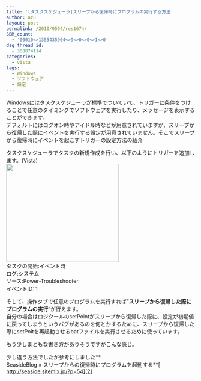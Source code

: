 ```yaml
---
title: '[タスクスケジューラ]スリープから復帰時にプログラムの実行する方法'
author: azu
layout: post
permalink: /2010/0504/res1674/
SBM_count:
  - '00010<>1355435904<>9<>0<>0<>1<>0'
dsq_thread_id:
  - 300874114
categories:
  - vista
tags:
  - Windows
  - ソフトウェア
  - 設定
---
```

Windowsにはタスクスケジューラが標準でついていて、トリガーに条件をつけることで任意のタイミングでソフトウェアを実行したり、メッセージを表示することができます。  
デフォルトにはログオン時やアイドル時などが用意されていますが、スリープから復帰した際にイベントを実行する設定が用意されていません。そこでスリープから復帰時にイベントを起こすトリガーの設定方法の紹介

タスクスケジューラでタスクの新規作成を行い、以下のようにトリガーを追加します。(Vista)  
[<img class="alignnone size-medium wp-image-1675" title="sshot-2010-05-03-1" src="https://efcl.info/wp-content/uploads/2010/05/sshot-2010-05-03-1-300x261.png" alt="" width="300" height="261" />][1]  
タスクの開始:イベント時  
ログ:システム  
ソース:Power-Troubleshooter  
イベントID: 1

そして、操作タブで任意のプログラムを実行すれば&#8221;**スリープから復帰した際にプログラムの実行**&#8220;が行えます。  
自分の場合はロジクールのsetPointがスリープから復帰した際に、設定が初期値に戻ってしまうというバグがあるのを何とかするために、スリープから復帰した際にsetPoitを再起動させるbatファイルを実行させるために使っています。



もう少しまともな書き方がありそうですがこんな感じ。

少し違う方法でしたが参考にしました**  
SeasideBlog » スリープからの復帰時にプログラムを起動する**[  
http://seaside.sitemix.jp/?p=54][2]

 [1]: https://efcl.info/wp-content/uploads/2010/05/sshot-2010-05-03-1.png
 [2]: http://seaside.sitemix.jp/?p=54 "SeasideBlog » スリープからの復帰時にプログラムを起動する"
